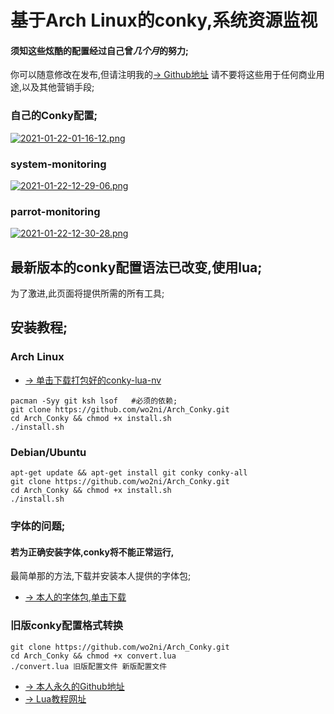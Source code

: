 # 基于Arch Linux的conky,系统资源监视

#### 须知这些炫酷的配置经过自己曾***几个月***的努力;  
你可以随意修改在发布,但请注明我的[→ Github地址](https://github.com/wo2ni)
请不要将这些用于任何商业用途,以及其他营销手段;

### 自己的Conky配置;
[![2021-01-22-01-16-12.png](https://i.postimg.cc/qMWnYDQ9/2021-01-22-01-16-12.png)](https://postimg.cc/HV4V82q2)

### system-monitoring
[![2021-01-22-12-29-06.png](https://i.postimg.cc/wBLk0Ypf/2021-01-22-12-29-06.png)](https://postimg.cc/Ty2m3Shg)

### parrot-monitoring
[![2021-01-22-12-30-28.png](https://i.postimg.cc/QtS1yXnb/2021-01-22-12-30-28.png)](https://postimg.cc/k662VdC6)

## 最新版本的conky配置语法已改变,使用lua;  
为了激进,此页面将提供所需的所有工具;

## 安装教程;
### Arch Linux  
- [→ 单击下载打包好的conky-lua-nv](https://github.com/wo2ni/Arch_Conky/releases/download/V0.1/conky-lua-nv-1.11.6-2-x86_64.pkg.tar.zst)
```
pacman -Syy git ksh lsof   #必须的依赖;
git clone https://github.com/wo2ni/Arch_Conky.git
cd Arch_Conky && chmod +x install.sh 
./install.sh
```

### Debian/Ubuntu
```
apt-get update && apt-get install git conky conky-all
git clone https://github.com/wo2ni/Arch_Conky.git
cd Arch_Conky && chmod +x install.sh 
./install.sh
```

### 字体的问题;
#### 若为正确安装字体,conky将不能正常运行,  
最简单那的方法,下载并安装本人提供的字体包;
- [→ 本人的字体包,单击下载](https://github.com/wo2ni/Arch_Conky/releases/download/V0.1/fonts.tar.bz2)

### 旧版conky配置格式转换
```
git clone https://github.com/wo2ni/Arch_Conky.git
cd Arch_Conky && chmod +x convert.lua 
./convert.lua 旧版配置文件 新版配置文件
```

- [→ 本人永久的Github地址](https://github.com/wo2ni)
- [→ Lua教程网址](http://www.runoob.com/lua/)
